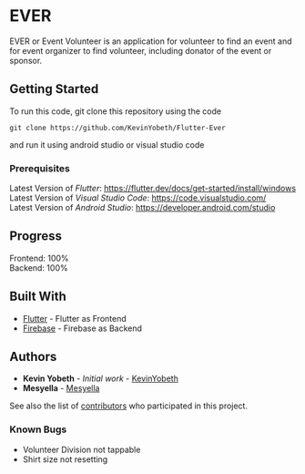 # EVER
 
EVER or Event Volunteer is an application for volunteer to find an event and for event organizer to find volunteer, including donator of the event or sponsor.

## Getting Started

To run this code, git clone this repository using the code
```
git clone https://github.com/KevinYobeth/Flutter-Ever
```
and run it using android studio or visual studio code

### Prerequisites
Latest Version of *Flutter*: https://flutter.dev/docs/get-started/install/windows  
Latest Version of *Visual Studio Code*: https://code.visualstudio.com/  
Latest Version of *Android Studio*: https://developer.android.com/studio  

## Progress
Frontend: 100%  
Backend: 100%

## Built With

* [Flutter](https://flutter.dev/) - Flutter as Frontend
* [Firebase](https://firebase.google.com/) - Firebase as Backend

## Authors

* **Kevin Yobeth** - *Initial work* - [KevinYobeth](https://github.com/Kevinyobeth)
* **Mesyella** - [Mesyella](https://github.com/Mesyella)

See also the list of [contributors](https://github.com/KevinYobeth/Flutter-Ever/contributors) who participated in this project.

### Known Bugs
- Volunteer Division not tappable
- Shirt size not resetting   
